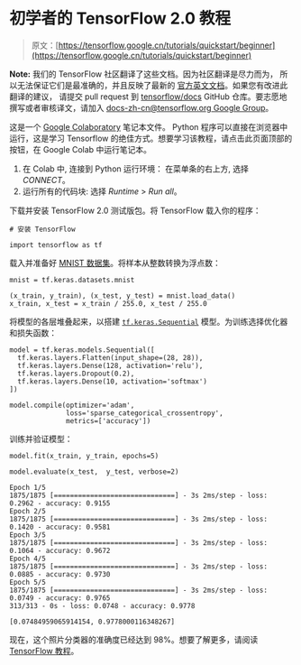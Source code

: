 # 初学者的 TensorFlow 2.0 教程

> 原文：[https://tensorflow.google.cn/tutorials/quickstart/beginner](https://tensorflow.google.cn/tutorials/quickstart/beginner)

**Note:** 我们的 TensorFlow 社区翻译了这些文档。因为社区翻译是尽力而为， 所以无法保证它们是最准确的，并且反映了最新的 [官方英文文档](https://tensorflow.google.cn/?hl=en)。如果您有改进此翻译的建议， 请提交 pull request 到 [tensorflow/docs](https://github.com/tensorflow/docs) GitHub 仓库。要志愿地撰写或者审核译文，请加入 [docs-zh-cn@tensorflow.org Google Group](https://groups.google.com/a/tensorflow.org/forum/#!forum/docs-zh-cn)。

这是一个 [Google Colaboratory](https://colab.research.google.com/notebooks/welcome.ipynb) 笔记本文件。 Python 程序可以直接在浏览器中运行，这是学习 Tensorflow 的绝佳方式。想要学习该教程，请点击此页面顶部的按钮，在 Google Colab 中运行笔记本。

1.  在 Colab 中, 连接到 Python 运行环境： 在菜单条的右上方, 选择 *CONNECT*。
2.  运行所有的代码块: 选择 *Runtime* > *Run all*。

下载并安装 TensorFlow 2.0 测试版包。将 TensorFlow 载入你的程序：

```
# 安装 TensorFlow

import tensorflow as tf 
```

载入并准备好 [MNIST 数据集](http://yann.lecun.com/exdb/mnist/)。将样本从整数转换为浮点数：

```
mnist = tf.keras.datasets.mnist

(x_train, y_train), (x_test, y_test) = mnist.load_data()
x_train, x_test = x_train / 255.0, x_test / 255.0 
```

将模型的各层堆叠起来，以搭建 [`tf.keras.Sequential`](https://tensorflow.google.cn/api_docs/python/tf/keras/Sequential) 模型。为训练选择优化器和损失函数：

```
model = tf.keras.models.Sequential([
  tf.keras.layers.Flatten(input_shape=(28, 28)),
  tf.keras.layers.Dense(128, activation='relu'),
  tf.keras.layers.Dropout(0.2),
  tf.keras.layers.Dense(10, activation='softmax')
])

model.compile(optimizer='adam',
              loss='sparse_categorical_crossentropy',
              metrics=['accuracy']) 
```

训练并验证模型：

```
model.fit(x_train, y_train, epochs=5)

model.evaluate(x_test,  y_test, verbose=2) 
```

```
Epoch 1/5
1875/1875 [==============================] - 3s 2ms/step - loss: 0.2962 - accuracy: 0.9155
Epoch 2/5
1875/1875 [==============================] - 3s 2ms/step - loss: 0.1420 - accuracy: 0.9581
Epoch 3/5
1875/1875 [==============================] - 3s 2ms/step - loss: 0.1064 - accuracy: 0.9672
Epoch 4/5
1875/1875 [==============================] - 3s 2ms/step - loss: 0.0885 - accuracy: 0.9730
Epoch 5/5
1875/1875 [==============================] - 3s 2ms/step - loss: 0.0749 - accuracy: 0.9765
313/313 - 0s - loss: 0.0748 - accuracy: 0.9778

[0.07484959065914154, 0.9778000116348267]

```

现在，这个照片分类器的准确度已经达到 98%。想要了解更多，请阅读 [TensorFlow 教程](https://tensorflow.google.cn/tutorials/)。